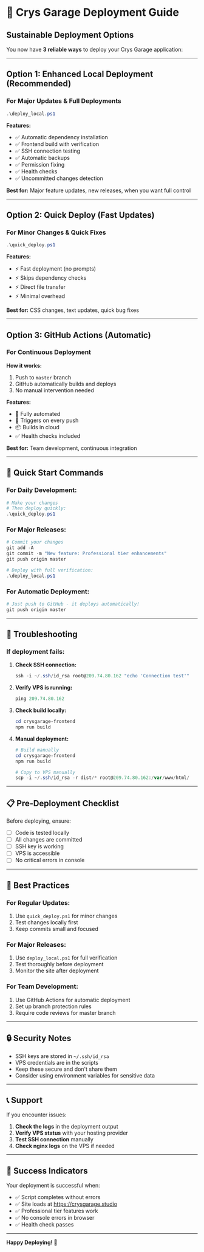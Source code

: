 # 🚀 Crys Garage Deployment Guide

## **Sustainable Deployment Options**

You now have **3 reliable ways** to deploy your Crys Garage application:

---

## **Option 1: Enhanced Local Deployment (Recommended)**

### **For Major Updates & Full Deployments**

```powershell
.\deploy_local.ps1
```

**Features:**
- ✅ Automatic dependency installation
- ✅ Frontend build with verification
- ✅ SSH connection testing
- ✅ Automatic backups
- ✅ Permission fixing
- ✅ Health checks
- ✅ Uncommitted changes detection

**Best for:** Major feature updates, new releases, when you want full control

---

## **Option 2: Quick Deploy (Fast Updates)**

### **For Minor Changes & Quick Fixes**

```powershell
.\quick_deploy.ps1
```

**Features:**
- ⚡ Fast deployment (no prompts)
- ⚡ Skips dependency checks
- ⚡ Direct file transfer
- ⚡ Minimal overhead

**Best for:** CSS changes, text updates, quick bug fixes

---

## **Option 3: GitHub Actions (Automatic)**

### **For Continuous Deployment**

**How it works:**
1. Push to `master` branch
2. GitHub automatically builds and deploys
3. No manual intervention needed

**Features:**
- 🤖 Fully automated
- 🔄 Triggers on every push
- 📦 Builds in cloud
- ✅ Health checks included

**Best for:** Team development, continuous integration

---

## **🚀 Quick Start Commands**

### **For Daily Development:**
```powershell
# Make your changes
# Then deploy quickly:
.\quick_deploy.ps1
```

### **For Major Releases:**
```powershell
# Commit your changes
git add -A
git commit -m "New feature: Professional tier enhancements"
git push origin master

# Deploy with full verification:
.\deploy_local.ps1
```

### **For Automatic Deployment:**
```powershell
# Just push to GitHub - it deploys automatically!
git push origin master
```

---

## **🔧 Troubleshooting**

### **If deployment fails:**

1. **Check SSH connection:**
   ```powershell
   ssh -i ~/.ssh/id_rsa root@209.74.80.162 "echo 'Connection test'"
   ```

2. **Verify VPS is running:**
   ```powershell
   ping 209.74.80.162
   ```

3. **Check build locally:**
   ```powershell
   cd crysgarage-frontend
   npm run build
   ```

4. **Manual deployment:**
   ```powershell
   # Build manually
   cd crysgarage-frontend
   npm run build
   
   # Copy to VPS manually
   scp -i ~/.ssh/id_rsa -r dist/* root@209.74.80.162:/var/www/html/
   ```

---

## **📋 Pre-Deployment Checklist**

Before deploying, ensure:

- [ ] Code is tested locally
- [ ] All changes are committed
- [ ] SSH key is working
- [ ] VPS is accessible
- [ ] No critical errors in console

---

## **🎯 Best Practices**

### **For Regular Updates:**
1. Use `quick_deploy.ps1` for minor changes
2. Test changes locally first
3. Keep commits small and focused

### **For Major Releases:**
1. Use `deploy_local.ps1` for full verification
2. Test thoroughly before deployment
3. Monitor the site after deployment

### **For Team Development:**
1. Use GitHub Actions for automatic deployment
2. Set up branch protection rules
3. Require code reviews for master branch

---

## **🔒 Security Notes**

- SSH keys are stored in `~/.ssh/id_rsa`
- VPS credentials are in the scripts
- Keep these secure and don't share them
- Consider using environment variables for sensitive data

---

## **📞 Support**

If you encounter issues:

1. **Check the logs** in the deployment output
2. **Verify VPS status** with your hosting provider
3. **Test SSH connection** manually
4. **Check nginx logs** on the VPS if needed

---

## **🎉 Success Indicators**

Your deployment is successful when:

- ✅ Script completes without errors
- ✅ Site loads at https://crysgarage.studio
- ✅ Professional tier features work
- ✅ No console errors in browser
- ✅ Health check passes

---

**Happy Deploying! 🚀**
